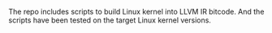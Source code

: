 The repo includes scripts to build Linux kernel into LLVM IR bitcode.
And the scripts have been tested on the target Linux kernel versions.